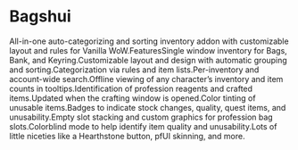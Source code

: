 # Bagshui

All-in-one auto-categorizing and sorting inventory addon with customizable layout and rules for Vanilla WoW.FeaturesSingle window inventory for Bags, Bank, and Keyring.Customizable layout and design with automatic grouping and sorting.Categorization via rules and item lists.Per-inventory and account-wide search.Offline viewing of any character’s inventory and item counts in tooltips.Identification of profession reagents and crafted items.Updated when the crafting window is opened.Color tinting of unusable items.Badges to indicate stock changes, quality, quest items, and unusability.Empty slot stacking and custom graphics for profession bag slots.Colorblind mode to help identify item quality and unusability.Lots of little niceties like a Hearthstone button, pfUI skinning, and more.
